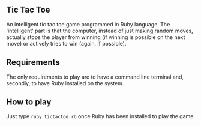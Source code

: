## Tic Tac Toe

An intelligent tic tac toe game programmed in Ruby language. The 'intelligent' part is that the computer, instead of just making random moves, actually stops the player from winning (if winning is possible on the next move) or actively tries to win (again, if possible).

## Requirements

The only requirements to play are to have a command line terminal and, secondly, to have Ruby installed on the system.

## How to play

Just type `ruby tictactoe.rb` once Ruby has been installed to play the game.
